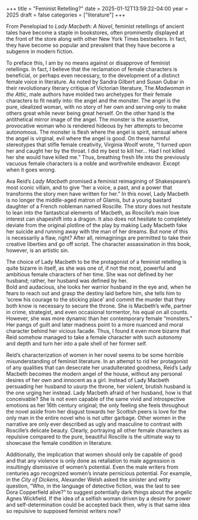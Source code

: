 +++
title = "Feminist Retelling?"
date = 2025-01-12T13:59:22-04:00
year = 2025
draft = false
categories = ["literature"]
+++

From Penelopiad to *Lady Macbeth*: *A Novel*, 
feminist retellings of ancient tales have become a staple in bookstores, 
often prominently displayed at the front of the store along with other New York Times bestsellers. 
In fact, they have become so popular and prevalent that 
they have become a subgenre in modern fiction. 

To preface this, 
I am by no means against or disapprove of feminist retellings. 
In fact, I believe that the reclamation of female characters is beneficial, or perhaps even necessary, 
to the development of a distinct female voice in literature. 
As noted by Sandra Gilbert and Susan Gubar in their revolutionary literary critique of Victorian literature, 
The *Madwoman in the Attic*, male authors have molded two archetypes for their female characters to fit neatly into: 
the angel and the monster. 
The angel is the pure, idealized woman, 
with no story of her own and serving only to make others great while never being great herself. 
On the other hand is the antithetical mirror image of the angel. 
The monster is the assertive, provocative woman who is rendered hideous by her attempts to become autonomous. 
The monster is flesh where the angel is spirit, sensual where the angel is virginal, evil where the angel is good. 
On these harmful stereotypes that stifle female creativity, 
Virginia Woolf wrote, “I turned upon her and caught her by the throat. 
I did my best to kill her… Had I not killed her she would have killed me.” 
Thus, breathing fresh life into the previously vacuous female characters is a noble and worthwhile endeavor. 
Except when it goes wrong. 

Ava Reid’s *Lady Macbeth* promised a feminist reimagining of Shakespeare’s most iconic villain, 
and to  give “her a voice, a past, and a power that transforms the story men have written for her.” 
In this novel, Lady Macbeth is no longer the middle-aged matron of Glamis, 
but a young bastard daughter of a French nobleman named Roscille. 
The story does not hesitate to lean into the fantastical elements of Macbeth, 
as Roscille’s main love interest can shapeshift into a dragon. 
It also does not hesitate to completely deviate from the original plotline of the play 
by making Lady Macbeth fake her suicide and running away with the man of her dreams. 
But none of this is necessarily a flaw, right? 
After all, reimaginings are permitted to take their creative liberties and go off script. 
The character assassination in this book, however, is an artistic sin.

The choice of Lady Macbeth to be the protagonist of a feminist retelling is quite bizarre in itself, 
as she was one of, if not the most, powerful and ambitious female characters of her time. 
She was not defined by her husband; rather, her husband was defined by her.  
Bold and audacious, she looks her warrior husband in the eye and, 
when he fears to reach out and grasp the destiny laid before him, 
she tells him to ‘screw his courage to the sticking place’ and commit the murder 
that they both know is necessary to secure the throne. 
She is Macbeth’s wife, partner in crime, strategist, and even occasional tormentor, his equal on all counts. 
However, she was more dynamic than her contemporary female “monsters.” 
Her pangs of guilt and later madness point to a more nuanced and moral character behind her vicious facade. 
Thus, I found it even more bizarre 
that Reid somehow managed to take a female character with such autonomy and depth and turn her into a pale shell of her former self. 

Reid’s characterization of women in her novel seems to be some horrible misunderstanding of feminist literature. 
In an attempt to rid her protagonist of any qualities that can desecrate her unadulterated goodness, 
Reid’s Lady Macbeth becomes the modern angel of the house, 
without any personal desires of her own and innocent as a girl. 
Instead of Lady Macbeth persuading her husband to usurp the throne, 
her violent, brutish husband is the one urging her instead. 
Lady Macbeth afraid of her husband, how is that conceivable? 
She is not even capable of the same vivid and introspective emotions as her 16th century original; 
the only feeling she feels throughout the novel aside from her disgust towards her Scottish peers is love for the only man in the entire novel who is not utter garbage. 
Other women in the narrative are only ever described as ugly and masculine to contrast with Roscille’s delicate beauty. 
Clearly, portraying all other female characters as repulsive compared to the pure, 
beautiful Roscille is the ultimate way to showcase the female condition in literature. 

Additionally, the implication that women should only be capable of good and that any violence is only done as retaliation to male aggression is insultingly dismissive of women’s potential. 
Even the male writers from centuries ago recognized women’s innate pernicious potential. 
For example, in the *City of Dickens*, Alexander Welsh asked the sinister and witty question, 
“Who, in the language of detective fiction, was the last to see Dora Copperfield alive?” 
to suggest potentially dark things about the angelic Agnes Wickfield. 
If the idea of a selfish woman driven by a desire for power and self-determination could be accepted back then, 
why is that same idea so repulsive to supposed feminist writers now? 
